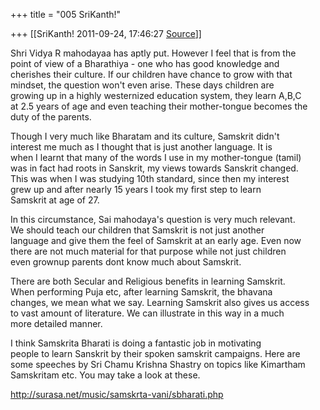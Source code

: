 +++
title = "005 SriKanth!"

+++
[[SriKanth!	2011-09-24, 17:46:27 [Source](https://groups.google.com/g/samskrita/c/2tWNvpWd0gw)]]



Shri Vidya R mahodayaa has aptly put. However I feel that is from the  
point of view of a Bharathiya - one who has good knowledge and  
cherishes their culture. If our children have chance to grow with that  
mindset, the question won't even arise. These days children are  
growing up in a highly westernized education system, they learn A,B,C  
at 2.5 years of age and even teaching their mother-tongue becomes the  
duty of the parents.  
  
Though I very much like Bharatam and its culture, Samskrit didn't  
interest me much as I thought that is just another language. It is  
when I learnt that many of the words I use in my mother-tongue (tamil)  
was in fact had roots in Sanskrit, my views towards Sanskrit changed.  
This was when I was studying 10th standard, since then my interest  
grew up and after nearly 15 years I took my first step to learn  
Samskrit at age of 27.  
  
In this circumstance, Sai mahodaya's question is very much relevant.  
We should teach our children that Samskrit is not just another  
language and give them the feel of Samskrit at an early age. Even now  
there are not much material for that purpose while not just children  
even grownup parents dont know much about Samskrit.  
  
There are both Secular and Religious benefits in learning Samskrit.  
When performing Puja etc, after learning Samskrit, the bhavana  
changes, we mean what we say. Learning Samskrit also gives us access  
to vast amount of literature. We can illustrate in this way in a much  
more detailed manner.  
  
I think Samskrita Bharati is doing a fantastic job in motivating  
people to learn Sanskrit by their spoken samskrit campaigns. Here are  
some speeches by Sri Chamu Krishna Shastry on topics like Kimartham  
Samskritam etc. You may take a look at these.  
  
<http://surasa.net/music/samskrta-vani/sbharati.php>  
  

